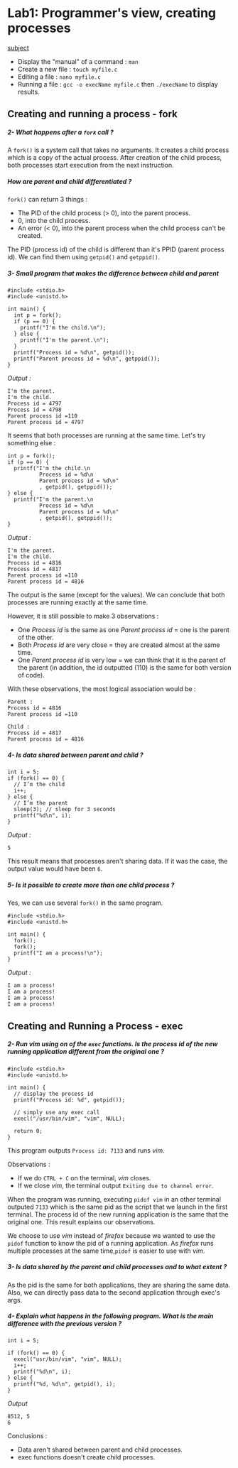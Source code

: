 # Lab1: Programmer's view, creating processes

[subject](os-lab1-subject.pdf)

* Display the "manual" of a command : `man`
* Create a new file : `touch myfile.c`
* Editing a file : `nano myfile.c`
* Running a file : `gcc -o execName myfile.c` then `./execName` to display results.


## Creating and running a process - fork

##### 2- What happens after a `fork` call ?
A `fork()` is a system call that takes no arguments. It creates a child process which is a copy of the actual process. After creation of the child process, both processes start execution from the next instruction.


##### How are parent and child differentiated ?
`fork()` can return 3 things :

* The PID of the child process (> 0), into the parent process.
* 0, into the child process.
* An error (< 0), into the parent process when the child process can't be created.

The PID (process id) of the child is different than it's PPID (parent process id). We can find them using `getpid()` and `getppid()`.


##### 3- Small program that makes the difference between child and parent
```
#include <stdio.h>
#include <unistd.h>

int main() {
  int p = fork();
  if (p == 0) {
    printf("I'm the child.\n");
  } else {
    printf("I'm the parent.\n");
  }
  printf("Process id = %d\n", getpid());
  printf("Parent process id = %d\n", getppid());
}
```

*Output :*
```
I'm the parent.
I'm the child.
Process id = 4797
Process id = 4798
Parent process id =110
Parent process id = 4797
```

It seems that both processes are running at the same time. Let's try something else :
```
int p = fork();
if (p == 0) {
  printf("I'm the child.\n
          Process id = %d\n
          Parent process id = %d\n"
          , getpid(), getppid());
} else {
  printf("I'm the parent.\n
          Process id = %d\n
          Parent process id = %d\n"
          , getpid(), getppid());
}
```

*Output :*
```
I'm the parent.
I'm the child.
Process id = 4816
Process id = 4817
Parent process id =110
Parent process id = 4816
```
The output is the same (except for the values). We can conclude that both processes are running exactly at the same time.

However, it is still possible to make 3 observations :

* One *Process id* is the same as one *Parent process id* = one is the parent of the other.
* Both *Process id* are very close = they are created almost at the same time.
* One *Parent process id* is very low = we can think that it is the parent of the parent (in addition, the id outputted (110) is the same for both version of code).

With these observations, the most logical association would be :
```
Parent :
Process id = 4816
Parent process id =110

Child :
Process id = 4817
Parent process id = 4816
```


##### 4- Is data shared between parent and child ?
```
int i = 5;
if (fork() == 0) {
  // I’m the child
  i++;
} else {
  // I’m the parent
  sleep(3); // sleep for 3 seconds
  printf("%d\n", i);
}
```

*Output :*
```
5
```
This result means that processes aren't sharing data. If it was the case, the output value would have been `6`.


##### 5- Is it possible to create more than one child process ?
Yes, we can use several `fork()` in the same program.

```
#include <stdio.h>
#include <unistd.h>

int main() {
  fork();
  fork();
  printf("I am a process!\n");
}
```

*Output :*
```
I am a process!
I am a process!
I am a process!
I am a process!
```


## Creating and Running a Process - exec

##### 2- Run *vim* using on of the `exec` functions. Is the process id of the new running application different from the original one ?
```
#include <stdio.h>
#include <unistd.h>

int main() {
  // display the process id
  printf("Process id: %d", getpid());

  // simply use any exec call
  execl("/usr/bin/vim", "vim", NULL);

  return 0;
}
```
This program outputs `Process id: 7133` and runs *vim*.

Observations :

* If we do `CTRL + C` on the terminal, *vim* closes.
* If we close *vim*, the terminal output `Exiting due to channel error`.

When the program was running, executing `pidof vim` in an other terminal outputed `7133` which is the same pid as the script that we launch in the first terminal. The process id of the new running application is the same that the original one. This result explains our observations.

We choose to use *vim* instead of *firefox* because we wanted to use the `pidof` function to know the pid of a running application. As *firefox* runs multiple processes at the same time,`pidof` is easier to use with *vim*.


##### 3- Is data shared by the parent and child processes and to what extent ?
As the pid is the same for both applications, they are sharing the same data. Also, we can directly pass data to the second application through exec's args.


##### 4- Explain what happens in the following program. What is the main difference with the previous version ?
```
int i = 5;

if (fork() == 0) {
  execl("usr/bin/vim", "vim", NULL);
  i++;
  printf("%d\n", i);
} else {
  printf("%d, %d\n", getpid(), i);
}
```
*Output*
```
8512, 5
6
```
Conclusions :

* Data aren't shared between parent and child processes.
* exec functions doesn't create child processes.
